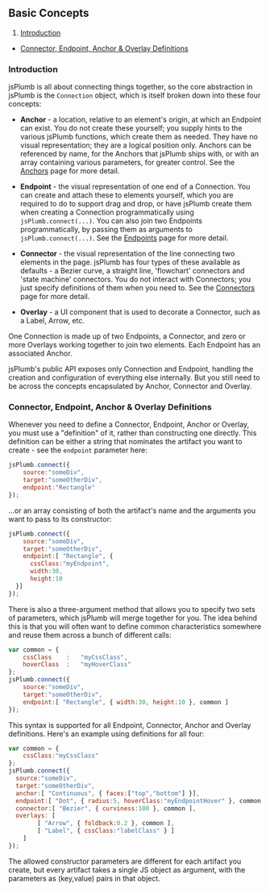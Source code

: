 ## Basic Concepts

  1. [Introduction](#intro)
  - [Connector, Endpoint, Anchor &amp; Overlay Definitions](#definitions)
	
<a name="intro"></a>
### Introduction
jsPlumb is all about connecting things together, so the core abstraction in jsPlumb is the `Connection` object, which is itself broken down into these four concepts:
			
- **Anchor** - a location, relative to an element's origin, at which an Endpoint can exist. You do not create these yourself; you supply hints to the various jsPlumb functions, which create them as needed.  They have no visual representation; they are a logical position only. Anchors can be referenced by name, for the Anchors that jsPlumb ships with, or with an array containing various parameters, for greater control. See the [Anchors](anchors) page for more detail.
				
- **Endpoint** - the visual representation of one end of a Connection.  You can create and attach these to elements yourself, which you are required to do to support drag and drop, or have jsPlumb create them when creating a Connection programmatically using `jsPlumb.connect(...)`.  You can also join two Endpoints programmatically, by passing them as arguments to `jsPlumb.connect(...)`. See the [Endpoints](endpoints) page for more detail.

- **Connector** - the visual representation of the line connecting two elements in the page.  jsPlumb has four types of these available as defaults - a Bezier curve, a straight line, 'flowchart' connectors and 'state machine' connectors. You do not interact with Connectors; you just specify definitions of them when you need to. See the [Connectors](connectors) page for more detail.
                                                                                                                                                                                                                                                                                                                                  				
- **Overlay** - a UI component that is used to decorate a Connector, such as a Label, Arrow, etc.


One Connection is made up of two Endpoints, a Connector, and zero or more Overlays working together to join two elements. Each Endpoint has an associated Anchor.

jsPlumb's public API exposes only Connection and Endpoint, handling the creation and configuration of everything else internally. But you still need to be across the concepts encapsulated by Anchor, Connector and Overlay.

<a name="definitions"></a>
### Connector, Endpoint, Anchor &amp; Overlay Definitions

Whenever you need to define a Connector, Endpoint, Anchor or Overlay, you must use a "definition" of it, rather than constructing one directly.  This definition can be either a string that nominates the artifact you want to create - see the `endpoint` parameter here:

```javascript
jsPlumb.connect({
    source:"someDiv",
    target:"someOtherDiv",
    endpoint:"Rectangle"
});
```

...or an array consisting of both the artifact's name and the arguments you want to pass to its constructor:		

```javascript
jsPlumb.connect({
    source:"someDiv",
    target:"someOtherDiv",
    endpoint:[ "Rectangle", { 
      cssClass:"myEndpoint", 
      width:30, 
      height:10 
  }]
});
```
		
There is also a three-argument method that allows you to specify two sets of parameters, which jsPlumb will merge together for you. The idea behind this is that you will often want to define common characteristics somewhere and reuse them across a bunch of different calls:

```javascript
var common = {
    cssClass	:	"myCssClass",
    hoverClass	:	"myHoverClass"
};
jsPlumb.connect({
    source:"someDiv",
    target:"someOtherDiv",
    endpoint:[ "Rectangle", { width:30, height:10 }, common ]
});
```

This syntax is supported for all Endpoint, Connector, Anchor and Overlay definitions.  Here's an example using definitions for all four:

```javascript
var common = {
    cssClass:"myCssClass"
};
jsPlumb.connect({
  source:"someDiv",
  target:"someOtherDiv",
  anchor:[ "Continuous", { faces:["top","bottom"] }],
  endpoint:[ "Dot", { radius:5, hoverClass:"myEndpointHover" }, common ],
  connector:[ "Bezier", { curviness:100 }, common ],
  overlays: [
        [ "Arrow", { foldback:0.2 }, common ],
        [ "Label", { cssClass:"labelClass" } ]	
    ]
});
```

The allowed constructor parameters are different for each artifact you create, but every artifact takes a single JS object as argument, with the parameters as (key,value) pairs in that object.